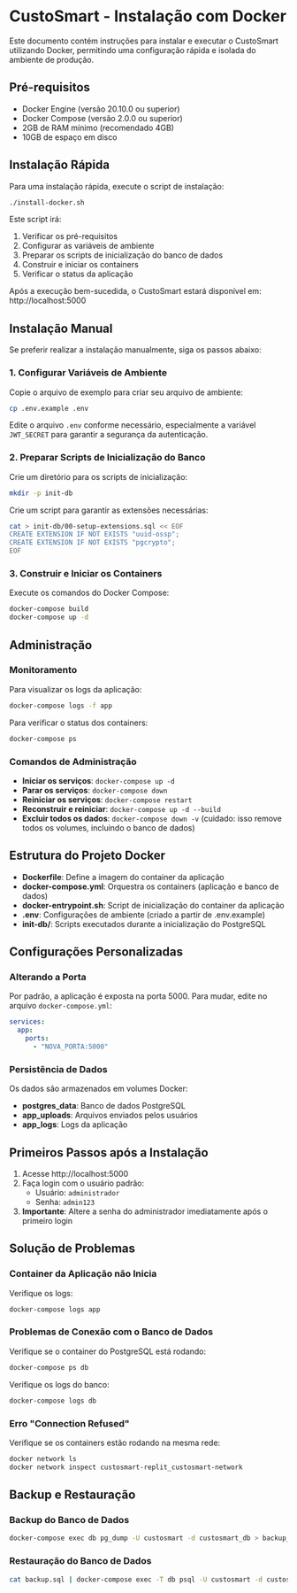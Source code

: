 # CustoSmart - Instalação com Docker

Este documento contém instruções para instalar e executar o CustoSmart utilizando Docker, permitindo uma configuração rápida e isolada do ambiente de produção.

## Pré-requisitos

- Docker Engine (versão 20.10.0 ou superior)
- Docker Compose (versão 2.0.0 ou superior)
- 2GB de RAM mínimo (recomendado 4GB)
- 10GB de espaço em disco

## Instalação Rápida

Para uma instalação rápida, execute o script de instalação:

```bash
./install-docker.sh
```

Este script irá:
1. Verificar os pré-requisitos
2. Configurar as variáveis de ambiente
3. Preparar os scripts de inicialização do banco de dados
4. Construir e iniciar os containers
5. Verificar o status da aplicação

Após a execução bem-sucedida, o CustoSmart estará disponível em: http://localhost:5000

## Instalação Manual

Se preferir realizar a instalação manualmente, siga os passos abaixo:

### 1. Configurar Variáveis de Ambiente

Copie o arquivo de exemplo para criar seu arquivo de ambiente:

```bash
cp .env.example .env
```

Edite o arquivo `.env` conforme necessário, especialmente a variável `JWT_SECRET` para garantir a segurança da autenticação.

### 2. Preparar Scripts de Inicialização do Banco

Crie um diretório para os scripts de inicialização:

```bash
mkdir -p init-db
```

Crie um script para garantir as extensões necessárias:

```bash
cat > init-db/00-setup-extensions.sql << EOF
CREATE EXTENSION IF NOT EXISTS "uuid-ossp";
CREATE EXTENSION IF NOT EXISTS "pgcrypto";
EOF
```

### 3. Construir e Iniciar os Containers

Execute os comandos do Docker Compose:

```bash
docker-compose build
docker-compose up -d
```

## Administração

### Monitoramento

Para visualizar os logs da aplicação:

```bash
docker-compose logs -f app
```

Para verificar o status dos containers:

```bash
docker-compose ps
```

### Comandos de Administração

- **Iniciar os serviços**: `docker-compose up -d`
- **Parar os serviços**: `docker-compose down`
- **Reiniciar os serviços**: `docker-compose restart`
- **Reconstruir e reiniciar**: `docker-compose up -d --build`
- **Excluir todos os dados**: `docker-compose down -v` (cuidado: isso remove todos os volumes, incluindo o banco de dados)

## Estrutura do Projeto Docker

- **Dockerfile**: Define a imagem do container da aplicação
- **docker-compose.yml**: Orquestra os containers (aplicação e banco de dados)
- **docker-entrypoint.sh**: Script de inicialização do container da aplicação
- **.env**: Configurações de ambiente (criado a partir de .env.example)
- **init-db/**: Scripts executados durante a inicialização do PostgreSQL

## Configurações Personalizadas

### Alterando a Porta

Por padrão, a aplicação é exposta na porta 5000. Para mudar, edite no arquivo `docker-compose.yml`:

```yaml
services:
  app:
    ports:
      - "NOVA_PORTA:5000"
```

### Persistência de Dados

Os dados são armazenados em volumes Docker:

- **postgres_data**: Banco de dados PostgreSQL
- **app_uploads**: Arquivos enviados pelos usuários
- **app_logs**: Logs da aplicação

## Primeiros Passos após a Instalação

1. Acesse http://localhost:5000
2. Faça login com o usuário padrão:
   - Usuário: `administrador`
   - Senha: `admin123`
3. **Importante**: Altere a senha do administrador imediatamente após o primeiro login

## Solução de Problemas

### Container da Aplicação não Inicia

Verifique os logs:
```bash
docker-compose logs app
```

### Problemas de Conexão com o Banco de Dados

Verifique se o container do PostgreSQL está rodando:
```bash
docker-compose ps db
```

Verifique os logs do banco:
```bash
docker-compose logs db
```

### Erro "Connection Refused"

Verifique se os containers estão rodando na mesma rede:
```bash
docker network ls
docker network inspect custosmart-replit_custosmart-network
```

## Backup e Restauração

### Backup do Banco de Dados

```bash
docker-compose exec db pg_dump -U custosmart -d custosmart_db > backup_$(date +%Y%m%d).sql
```

### Restauração do Banco de Dados

```bash
cat backup.sql | docker-compose exec -T db psql -U custosmart -d custosmart_db
```